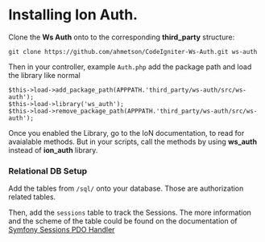 Installing Ion Auth.
===================================

Clone the **Ws Auth** onto to the corresponding **third_party** structure:

`git clone https://github.com/ahmetson/CodeIgniter-Ws-Auth.git ws-auth`

Then in your controller, example `Auth.php` add the package path and load the library like normal

	$this->load->add_package_path(APPPATH.'third_party/ws-auth/src/ws-auth');
	$this->load->library('ws_auth');
	$this->load->remove_package_path(APPPATH.'third_party/ws-auth/src/ws-auth');

Once you enabled the Library, go to the IoN documentation, to read for avaialable methods.
But in your scripts, call the methods by using **ws_auth** instead of **ion_auth** library.

### Relational DB Setup
Add the tables from `/sql/` onto your database. Those are authorization related tables.

Then, add the `sessions` table to track the Sessions.
The more information and the scheme of the table could be found on the documentation of [Symfony Sessions PDO Handler](https://symfony.com/doc/2.2/cookbook/configuration/pdo_session_storage.html)


